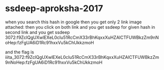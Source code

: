 # ssdeep-aproksha-2017
when you search this hash in google then you get only 2 link image attached: 
then you click on both link and you get ssdeep for given hash in second link and you get ssdeep 3072:f9ZclQgUXwlEXeL0cIu51RcCmX33rBhKqxxXuHZAlCTFUWBkzZm9nNoHep:fzFgUA6iD1Rc91hxxVu5kChUkkzmoH

and the flag is iiita_3072:f9ZclQgUXwlEXeL0cIu51RcCmX33rBhKqxxXuHZAlCTFUWBkzZm9nNoHep:fzFgUA6iD1Rc91hxxVu5kChUkkzmoH
